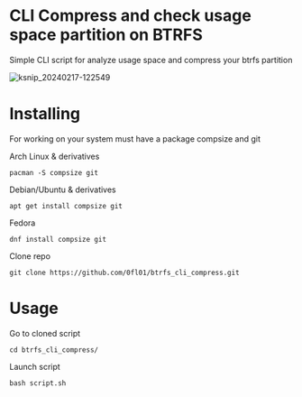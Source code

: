 # CLI Compress and check usage space partition on BTRFS
Simple CLI script for analyze usage space and compress your btrfs partition

![ksnip_20240217-122549](https://github.com/0FL01/btrfs_cli_compress/assets/117385366/cb3d6011-f342-4ac5-bfd7-f7aeaa935eb2)

# Installing

For working on your system must have a package compsize and git

Arch Linux & derivatives

```pacman -S compsize git```

Debian/Ubuntu & derivatives

```apt get install compsize git```

Fedora

```dnf install compsize git```

Clone repo

```git clone https://github.com/0fl01/btrfs_cli_compress.git```


# Usage

Go to cloned script

```cd btrfs_cli_compress/```


Launch script

```bash script.sh```
